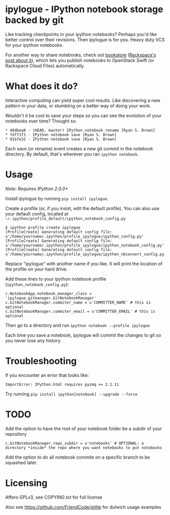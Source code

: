 # ipylogue - IPython notebook storage backed by git

Like tracking checkpoints in your ipython notebooks? Perhaps you'd like better
control over their revisions. Then ipylogue is for you. Heavy duty VCS for your
ipython notebooks.

For another way to share notebooks, check out [bookstore][bookstore]
([Rackspace's post about it][blogpost]), which lets you publish notebooks to
OpenStack Swift (or Rackspace Cloud Files) automatically.

[bookstore]: https://github.com/rgbkrk/bookstore
[blogpost]: https://developer.rackspace.com/blog/bookstore-for-ipython-notebooks/

# What does it do?

Interactive computing can yield super cool results. Like discovering a new
pattern in your data, or stumbling on a better way of doing your work.

Wouldn't it be cool to save your steps so you can see the evolution of your
notebooks over time? Thought so.

```
* 48dbea0 - (HEAD, master) IPython notebook rename [Ryan S. Brown]
* 7dff1f3 - IPython notebook save [Ryan S. Brown]
* 91b7e32 - IPython notebook save [Ryan S. Brown]
```

Each save (or rename) event creates a new git commit in the notebook directory.
By default, that's wherever you ran `ipython notebook`.

# Usage

*Note: Requires IPython 2.0.0+*

Install ipylogue by running `pip install ipylogue`.

Create a profile (or, if you insist, edit the default profile).  You can
also use your default config, located at
`~/.ipython/profile_default/ipython_notebook_config.py`

```
$ ipython profile create ipylogue
[ProfileCreate] Generating default config file: u'/home/yourname/.ipython/profile_ipylogue/ipython_config.py'
[ProfileCreate] Generating default config file: u'/home/yourname/.ipython/profile_ipylogue/ipython_notebook_config.py'
[ProfileCreate] Generating default config file: u'/home/yourname/.ipython/profile_ipylogue/ipython_nbconvert_config.py'
```

Replace "ipylogue" with another name if you like. It will print the location of
the profile on your hard drive.

Add these lines to your ipython notebook profile (`ipython_notebook_config.py`):

```
c.NotebookApp.notebook_manager_class = 'ipylogue.gitmanager.GitNotebookManager'
c.GitNotebookManager.commiter_name = u'COMMITTER_NAME' # this is optional
c.GitNotebookManager.commiter_email = u'COMMITTER_EMAIL' # this is optional
```

Then go to a directory and run `ipython notebook --profile ipylogue`

Each time you save a notebook, ipylogue will commit the changes to git so you
never lose any history.

# Troubleshooting

If you encounter an error that looks like:

```
ImportError: IPython.html requires pyzmq >= 2.1.11
```

Try running `pip install ipython[notebook] --upgrade --force`

# TODO

Add the option to have the root of your notebook folder be a subdir of your repository

```
c.GitNotebookManager.repo_subdir = u'notebooks' # OPTIONAL: a directory *inside* the repo where you want notebooks to put notebooks
```

Add the option to do all notebook commits on a specific branch to be squashed
later.


# Licensing

Affero GPLv3, see COPYING.txt for full license

Also see https://github.com/FriendCode/gittle for dulwich usage examples
